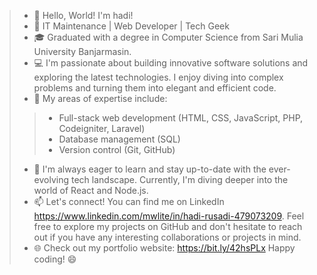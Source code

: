 > - 👋 Hello, World! I'm hadi!
> - 🚀 IT Maintenance | Web Developer | Tech Geek
> - 🎓 Graduated with a degree in Computer Science from Sari Mulia University Banjarmasin. 
> - 💻 I'm passionate about building innovative software solutions and exploring the latest technologies. I enjoy diving into complex problems and turning them into elegant and efficient code.
> - 🌟 My areas of expertise include:
>> - Full-stack web development (HTML, CSS, JavaScript, PHP, Codeigniter, Laravel)
>> - Database management (SQL)
>> - Version control (Git, GitHub)
> - 🌱 I'm always eager to learn and stay up-to-date with the ever-evolving tech landscape. Currently, I'm diving deeper into the world of React and Node.js.
> - 📫 Let's connect! You can find me on LinkedIn https://www.linkedin.com/mwlite/in/hadi-rusadi-479073209. Feel free to explore my projects on GitHub and don't hesitate to reach out if you have any interesting collaborations or projects in mind.
> - 🌐 Check out my portfolio website: https://bit.ly/42hsPLx
Happy coding! 😄
